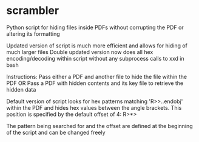 # scrambler
Python script for hiding files inside PDFs without corrupting the PDF or altering its formatting

Updated version of script is much more efficient and allows for hiding of much larger files
Double updated version now does all hex encoding/decoding within script without any subprocess calls to xxd in bash

Instructions:
Pass either a PDF and another file to hide the file within the PDF
OR
Pass a PDF with hidden contents and its key file to retrieve the hidden data

Default version of script looks for hex patterns matching 'R>>..endobj' within the PDF and hides hex values between the
angle brackets. This position is specified by the default offset of 4: R>*>

The pattern being searched for and the offset are defined at the beginning of the script and can be changed freely
